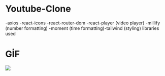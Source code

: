 # Youtube-Clone


-axios
-react-icons
-react-router-dom
-react-player (video player)
-millify (number formatting)
-moment (time formatting)-tailwind (styling) 
libraries used







# GİF

<img src="screen.gif"/>